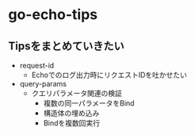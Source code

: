 # go-echo-tips

Tipsをまとめていきたい
--
- request-id
    - Echoでのログ出力時にリクエストIDを吐かせたい
- query-params
    - クエリパラメータ関連の検証
        - 複数の同一パラメータをBind
        - 構造体の埋め込み
        - Bindを複数回実行
